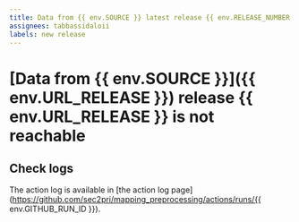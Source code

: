 ```yaml
---
title: Data from {{ env.SOURCE }} latest release {{ env.RELEASE_NUMBER }} is not reachable
assignees: tabbassidaloii
labels: new release
---
```

# [Data from {{ env.SOURCE }}]({{ env.URL_RELEASE }}) release {{ env.URL_RELEASE }} is not reachable


## Check logs

The action log is available in [the action log page](<https://github.com/sec2pri/mapping_preprocessing/actions/runs/{{> env.GITHUB_RUN_ID }}).
